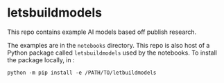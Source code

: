 # letsbuildmodels

This repo contains example AI models based off publish research.

The examples are in the `notebooks` directory. This repo is also host of a
Python package called `letsbuildmodels` used by the notebooks. To install the
package locally, in :
```
python -m pip install -e /PATH/TO/letbuildmodels
```